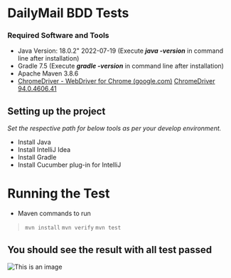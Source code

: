 # DailyMail BDD Tests

### Required Software and Tools
-   Java Version:  18.0.2" 2022-07-19 (Execute **_java -version_** in command line after installation)
-   Gradle 7.5 (Execute  **_gradle -version_**  in command line after installation)
-   Apache Maven 3.8.6
- [ChromeDriver - WebDriver for Chrome (google.com)](https://sites.google.com/a/chromium.org/chromedriver/)  [ChromeDriver 94.0.4606.41](https://chromedriver.storage.googleapis.com/index.html?path=94.0.4606.41/)

## Setting up the project
*Set the respective path for below tools as per your develop environment.*
- Install Java
- Install IntelliJ Idea
- Install Gradle
- Install Cucumber plug-in for IntelliJ

# Running the Test
- Maven commands to run
>`mvn install`
>`mvn verify`
>`mvn test`

## You should see the result with all test passed

![This is an image](https://myoctocat.com/assets/images/base-octocat.svg)